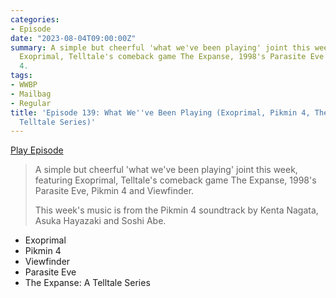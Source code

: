```yaml
---
categories:
- Episode
date: "2023-08-04T09:00:00Z"
summary: A simple but cheerful 'what we've been playing' joint this week, featuring
  Exoprimal, Telltale's comeback game The Expanse, 1998's Parasite Eve and Pikmin
  4.
tags:
- WWBP
- Mailbag
- Regular
title: 'Episode 139: What We''ve Been Playing (Exoprimal, Pikmin 4, The Expanse: A
  Telltale Series)'
---
```


[Play Episode](https://www.patreon.com/posts/episode-139-what-87117128)
> A simple but cheerful 'what we've been playing' joint this week, featuring Exoprimal, Telltale's comeback game The Expanse, 1998's Parasite Eve, Pikmin 4 and Viewfinder.
>
> This week's music is from the Pikmin 4 soundtrack by Kenta Nagata, Asuka Hayazaki and Soshi Abe.

- Exoprimal
- Pikmin 4
- Viewfinder
- Parasite Eve
- The Expanse: A Telltale Series
